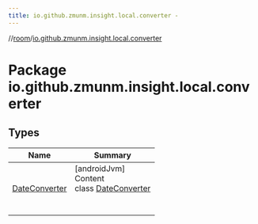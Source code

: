 ```yaml
---
title: io.github.zmunm.insight.local.converter -
---
```

//[room](../../index.md)/[io.github.zmunm.insight.local.converter](index.md)



# Package io.github.zmunm.insight.local.converter  


## Types  
  
|  Name |  Summary | 
|---|---|
| <a name="io.github.zmunm.insight.local.converter/DateConverter///PointingToDeclaration/"></a>[DateConverter](-date-converter/index.md)| <a name="io.github.zmunm.insight.local.converter/DateConverter///PointingToDeclaration/"></a>[androidJvm]  <br>Content  <br>class [DateConverter](-date-converter/index.md)  <br><br><br>|


